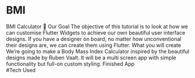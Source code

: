 # BMI
BMI Calculator 💪 Our Goal The objective of this tutorial is to look at how we can customise Flutter Widgets to achieve our own beautiful user interface designs. If you have a designer on board, no matter how unconventional their designs are, we can create them using Flutter.  What you will create We’re going to make a Body Mass Index Calculator inspired by the beautiful designs made by Ruben Vaalt. It will be a multi screen app with simple functionality but full-on custom styling.  Finished App<br>
#Tech Used
